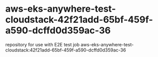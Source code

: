 # aws-eks-anywhere-test-cloudstack-42f21add-65bf-459f-a590-dcffd0d359ac-36
repository for use with E2E test job aws-eks-anywhere-test-cloudstack:42f21add-65bf-459f-a590-dcffd0d359ac-36
